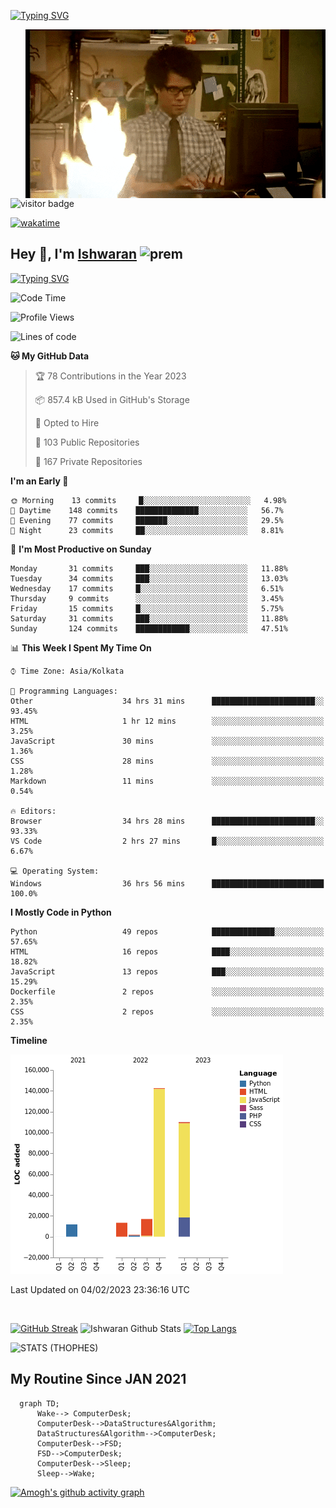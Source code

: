[![Typing SVG](https://readme-typing-svg.herokuapp.com?font=Fira+Code&duration=1000&pause=2000&color=9400D3&multiline=true&width=1500&height=20&lines=%3D%3D%3D%3D%3D%3D%3D%3D%3D%3D%3D%3D%3D%3D%3D%3D%3D%3D%3D%3D%3D%3D%3D%3D%3D%3D%3D%3D%3D%3D%3D%3D%3D%3D%3D%3D%3D%3D%3D%3D%3D%3D%3D%3D%3D%3D%3D%3D%3D%3D%3D%3D%3D%3D%3D%3D%3D%3D%3D%3D%3D%3D%3D%3D%3D%3D%3D%3D%3D%3D%3D%3D%3D%3D%3D%3D%3D%3D%3D%3D%3D%3D%3D%3D%3D%3D%3D%3D%3D%3D%3D%3D%3D%3D%3D%3D%3D%3D%3D%3D%3D%3D%3D%3D%3D%3D%3D%3D%3D%3D%3D%3D%3D%3D%3D%3D%3D%3D%3D%3D%3D%3D%3D%3D%3D%3D%3D%3D%3D%3D%3D%3D)](https://git.io/typing-svg)


<img align="right" src="/assets/gif/Firepc.gif" />

![visitor badge](https://visitor-badge.glitch.me/badge?page_id=IshwaranRudhara-badge&left_color=red&right_color=green&left_text=Hello%20Visitors)

[![wakatime](https://wakatime.com/badge/user/fc738f08-9e9d-4e8b-a6ea-7f547f91629d.svg)](https://wakatime.com/@fc738f08-9e9d-4e8b-a6ea-7f547f91629d)

<h2>Hey 👋, I'm <a href="https://github.com/IshwaranRudhara">Ishwaran</a> <img width="30" alt="prem" src="https://user-images.githubusercontent.com/47528708/184485159-eb187755-3860-4024-84e0-36e3194f9dac.gif"></h2>

[![Typing SVG](https://readme-typing-svg.herokuapp.com?font=Fira+Code&duration=1000&pause=2000&color=9400D3&multiline=true&width=1500&height=20&lines=%3D%3D%3D%3D%3D%3D%3D%3D%3D%3D%3D%3D%3D%3D%3D%3D%3D%3D%3D%3D%3D%3D%3D%3D%3D%3D%3D%3D%3D%3D%3D%3D%3D%3D%3D%3D%3D%3D%3D%3D%3D%3D%3D%3D%3D%3D%3D%3D%3D%3D%3D%3D%3D%3D%3D%3D%3D%3D%3D%3D%3D%3D%3D%3D%3D%3D%3D%3D%3D%3D%3D%3D%3D%3D%3D%3D%3D%3D%3D%3D%3D%3D%3D%3D%3D%3D%3D%3D%3D%3D%3D%3D%3D%3D%3D%3D%3D%3D%3D%3D%3D%3D%3D%3D%3D%3D%3D%3D%3D%3D%3D%3D%3D%3D%3D%3D%3D%3D%3D%3D%3D%3D%3D%3D%3D%3D%3D%3D%3D%3D%3D%3D)](https://git.io/typing-svg)




<!--START_SECTION:waka-->
![Code Time](http://img.shields.io/badge/Code%20Time-376%20hrs%2020%20mins-blue)

![Profile Views](http://img.shields.io/badge/Profile%20Views-3-blue)

![Lines of code](https://img.shields.io/badge/From%20Hello%20World%20I%27ve%20Written-296%20Thousand%20lines%20of%20code-blue)

**🐱 My GitHub Data** 

> 🏆 78 Contributions in the Year 2023
 > 
> 📦 857.4 kB Used in GitHub's Storage 
 > 
> 💼 Opted to Hire
 > 
> 📜 103 Public Repositories 
 > 
> 🔑 167 Private Repositories  
 > 
**I'm an Early 🐤** 

```text
🌞 Morning    13 commits     █░░░░░░░░░░░░░░░░░░░░░░░░   4.98% 
🌆 Daytime    148 commits    ██████████████░░░░░░░░░░░   56.7% 
🌃 Evening    77 commits     ███████░░░░░░░░░░░░░░░░░░   29.5% 
🌙 Night      23 commits     ██░░░░░░░░░░░░░░░░░░░░░░░   8.81%

```
📅 **I'm Most Productive on Sunday** 

```text
Monday       31 commits     ███░░░░░░░░░░░░░░░░░░░░░░   11.88% 
Tuesday      34 commits     ███░░░░░░░░░░░░░░░░░░░░░░   13.03% 
Wednesday    17 commits     █░░░░░░░░░░░░░░░░░░░░░░░░   6.51% 
Thursday     9 commits      ░░░░░░░░░░░░░░░░░░░░░░░░░   3.45% 
Friday       15 commits     █░░░░░░░░░░░░░░░░░░░░░░░░   5.75% 
Saturday     31 commits     ███░░░░░░░░░░░░░░░░░░░░░░   11.88% 
Sunday       124 commits    ████████████░░░░░░░░░░░░░   47.51%

```


📊 **This Week I Spent My Time On** 

```text
⌚︎ Time Zone: Asia/Kolkata

💬 Programming Languages: 
Other                    34 hrs 31 mins      ███████████████████████░░   93.45% 
HTML                     1 hr 12 mins        ░░░░░░░░░░░░░░░░░░░░░░░░░   3.25% 
JavaScript               30 mins             ░░░░░░░░░░░░░░░░░░░░░░░░░   1.36% 
CSS                      28 mins             ░░░░░░░░░░░░░░░░░░░░░░░░░   1.28% 
Markdown                 11 mins             ░░░░░░░░░░░░░░░░░░░░░░░░░   0.54%

🔥 Editors: 
Browser                  34 hrs 28 mins      ███████████████████████░░   93.33% 
VS Code                  2 hrs 27 mins       █░░░░░░░░░░░░░░░░░░░░░░░░   6.67%

💻 Operating System: 
Windows                  36 hrs 56 mins      █████████████████████████   100.0%

```

**I Mostly Code in Python** 

```text
Python                   49 repos            ██████████████░░░░░░░░░░░   57.65% 
HTML                     16 repos            ████░░░░░░░░░░░░░░░░░░░░░   18.82% 
JavaScript               13 repos            ███░░░░░░░░░░░░░░░░░░░░░░   15.29% 
Dockerfile               2 repos             ░░░░░░░░░░░░░░░░░░░░░░░░░   2.35% 
CSS                      2 repos             ░░░░░░░░░░░░░░░░░░░░░░░░░   2.35%

```


**Timeline**

![Chart not found](https://raw.githubusercontent.com/IshwaranRudhara/IshwaranRudhara/main/charts/bar_graph.png) 


 Last Updated on 04/02/2023 23:36:16 UTC
<!--END_SECTION:waka-->

```javascript



```


[![GitHub Streak](https://streak-stats.demolab.com?user=IshwaranRudhara&theme=dark&border_radius=4.7&date_format=M%20j%5B%2C%20Y%5D&background=000000&border=000000)](https://git.io/streak-stats)
![Ishwaran Github Stats](https://github-readme-stats.vercel.app/api?username=IshwaranRudhara&&show_icons=true&theme=radical)
[![Top Langs](https://github-readme-stats.vercel.app/api/top-langs/?username=IshwaranRudhara&layout=compact)](https://github.com/anuraghazra/github-readme-stats)

![STATS (THOPHES)](https://github-profile-trophy.vercel.app/?username=IshwaranRudhara&theme=gruvbox&margin-w=10&margin-h=15&column=8)




<H2>My Routine Since JAN 2021</H2>

```mermaid
  graph TD;
      Wake--> ComputerDesk;
      ComputerDesk-->DataStructures&Algorithm;
      DataStructures&Algorithm-->ComputerDesk;
      ComputerDesk-->FSD;
      FSD-->ComputerDesk;
      ComputerDesk-->Sleep;
      Sleep-->Wake;
```
[![Amogh's github activity graph](https://activity-graph.herokuapp.com/graph?username=IshwaranRudhara&bg_color=000000&color=3620f7&line=5a0c99&point=1adbce&area=true&hide_border=true)](https://github.com/ashutosh00710/github-readme-activity-graph)


<!--
**IshwaranRudhara/IshwaranRudhara** is a ✨ _special_ ✨ repository because its `README.md` (this file) appears on your GitHub profile.

Here are some ideas to get you started:

- 🔭 I’m currently working on ...
- 🌱 I’m currently learning ...
- 👯 I’m looking to collaborate on ...
- 🤔 I’m looking for help with ...
- 💬 Ask me about ...
- 📫 How to reach me: ...
- 😄 Pronouns: ...
- ⚡ Fun fact: ...
-->
